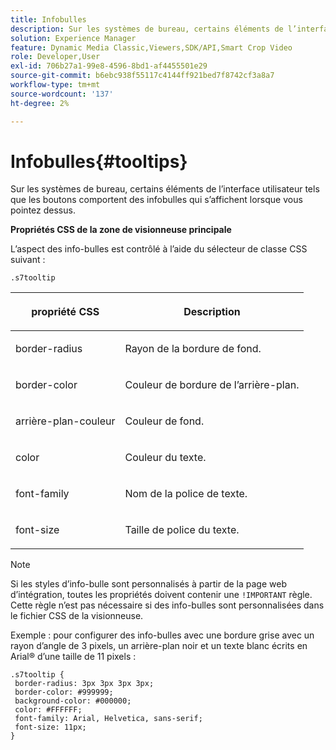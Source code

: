 ```yaml
---
title: Infobulles
description: Sur les systèmes de bureau, certains éléments de l’interface utilisateur tels que les boutons comportent des infobulles qui s’affichent lorsque vous pointez dessus.
solution: Experience Manager
feature: Dynamic Media Classic,Viewers,SDK/API,Smart Crop Video
role: Developer,User
exl-id: 706b27a1-99e8-4596-8bd1-af4455501e29
source-git-commit: b6ebc938f55117c4144ff921bed7f8742cf3a8a7
workflow-type: tm+mt
source-wordcount: '137'
ht-degree: 2%

---
```


# Infobulles{#tooltips}

Sur les systèmes de bureau, certains éléments de l’interface utilisateur tels que les boutons comportent des infobulles qui s’affichent lorsque vous pointez dessus.

<!--<a id="section_061E550C1C1D4DB2BD663A898895B38C"></a>-->

**Propriétés CSS de la zone de visionneuse principale**

L’aspect des info-bulles est contrôlé à l’aide du sélecteur de classe CSS suivant :

```
.s7tooltip
```

<table id="table_94EE3F5BBE4547C0B4943471CEE7EDE4"> 
 <thead> 
  <tr> 
   <th colname="col1" class="entry"> <p> propriété CSS </p> </th> 
   <th colname="col2" class="entry"> <p>Description </p> </th> 
  </tr> 
 </thead>
 <tbody> 
  <tr> 
   <td colname="col1"> <p> <span class="codeph"> border-radius </span> </p> </td> 
   <td colname="col2"> <p> Rayon de la bordure de fond. </p> </td> 
  </tr> 
  <tr> 
   <td colname="col1"> <p> <span class="codeph"> border-color </span> </p> </td> 
   <td colname="col2"> <p> Couleur de bordure de l’arrière-plan. </p> </td> 
  </tr> 
  <tr> 
   <td colname="col1"> <p> <span class="codeph"> arrière-plan-couleur </span> </p> </td> 
   <td colname="col2"> <p> Couleur de fond. </p> </td> 
  </tr> 
  <tr> 
   <td colname="col1"> <p> <span class="codeph"> color </span> </p> </td> 
   <td colname="col2"> <p>Couleur du texte. </p> </td> 
  </tr> 
  <tr> 
   <td colname="col1"> <p> <span class="codeph"> font-family </span> </p> </td> 
   <td colname="col2"> <p>Nom de la police de texte. </p> </td> 
  </tr> 
  <tr> 
   <td colname="col1"> <p> <span class="codeph"> font-size </span> </p> </td> 
   <td colname="col2"> <p>Taille de police du texte. </p> </td> 
  </tr> 
 </tbody> 
</table>

>[!NOTE]
>
>Si les styles d’info-bulle sont personnalisés à partir de la page web d’intégration, toutes les propriétés doivent contenir une `!IMPORTANT` règle. Cette règle n’est pas nécessaire si des info-bulles sont personnalisées dans le fichier CSS de la visionneuse.

Exemple : pour configurer des info-bulles avec une bordure grise avec un rayon d’angle de 3 pixels, un arrière-plan noir et un texte blanc écrits en Arial® d’une taille de 11 pixels :

```
.s7tooltip { 
 border-radius: 3px 3px 3px 3px; 
 border-color: #999999; 
 background-color: #000000; 
 color: #FFFFFF; 
 font-family: Arial, Helvetica, sans-serif; 
 font-size: 11px; 
}
```
